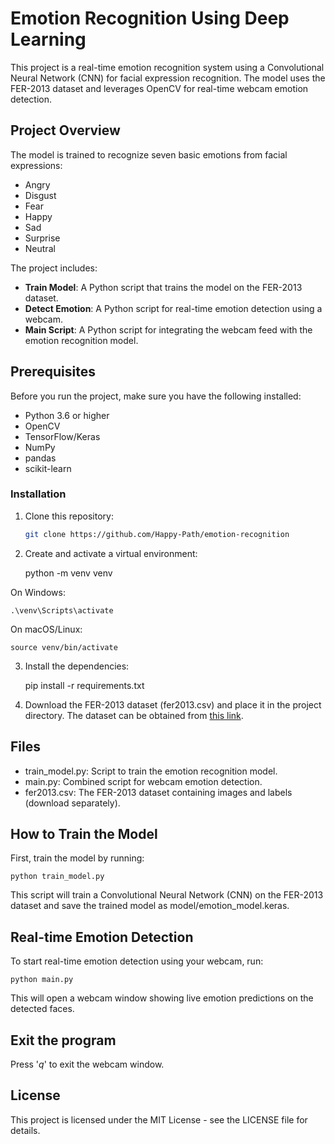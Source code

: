 # Emotion Recognition Using Deep Learning

This project is a real-time emotion recognition system using a Convolutional Neural Network (CNN) for facial expression recognition. The model uses the FER-2013 dataset and leverages OpenCV for real-time webcam emotion detection.

## Project Overview

The model is trained to recognize seven basic emotions from facial expressions:
- Angry
- Disgust
- Fear
- Happy
- Sad
- Surprise
- Neutral

The project includes:
- **Train Model**: A Python script that trains the model on the FER-2013 dataset.
- **Detect Emotion**: A Python script for real-time emotion detection using a webcam.
- **Main Script**: A Python script for integrating the webcam feed with the emotion recognition model.

## Prerequisites

Before you run the project, make sure you have the following installed:

- Python 3.6 or higher
- OpenCV
- TensorFlow/Keras
- NumPy
- pandas
- scikit-learn

### Installation

1. Clone this repository:

   ```bash
   git clone https://github.com/Happy-Path/emotion-recognition

2. Create and activate a virtual environment:

    python -m venv venv

On Windows:

    .\venv\Scripts\activate

On macOS/Linux:

    source venv/bin/activate

3. Install the dependencies:

    pip install -r requirements.txt

4. Download the FER-2013 dataset (fer2013.csv) and place it in the project directory. The dataset can be obtained from [this link](https://www.kaggle.com/datasets/nicolejyt/facialexpressionrecognition).

## Files

- train_model.py: Script to train the emotion recognition model.
- main.py: Combined script for webcam emotion detection.
- fer2013.csv: The FER-2013 dataset containing images and labels (download separately).

## How to Train the Model

   First, train the model by running:

    python train_model.py

   This script will train a Convolutional Neural Network (CNN) on the FER-2013 dataset and save the trained model as model/emotion_model.keras.

## Real-time Emotion Detection

   To start real-time emotion detection using your webcam, run:

    python main.py

   This will open a webcam window showing live emotion predictions on the detected faces.

## Exit the program

   Press '*q*' to exit the webcam window.

## License

   This project is licensed under the MIT License - see the LICENSE file for details.
